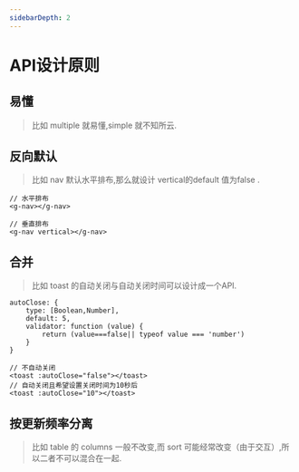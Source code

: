 ```yaml
---
sidebarDepth: 2
---
```

# API设计原则
## 易懂
> 比如 multiple 就易懂,simple 就不知所云.
## 反向默认
> 比如 nav 默认水平排布,那么就设计 vertical的default 值为false .
```
// 水平排布
<g-nav></g-nav>

// 垂直排布
<g-nav vertical></g-nav>
```
## 合并
> 比如 toast 的自动关闭与自动关闭时间可以设计成一个API.
```
autoClose: {
    type: [Boolean,Number],
    default: 5,
    validator: function (value) {
        return (value===false|| typeof value === 'number')
    }
}
```
```
// 不自动关闭
<toast :autoClose="false"></toast>
// 自动关闭且希望设置关闭时间为10秒后
<toast :autoClose="10"></toast>
```
## 按更新频率分离
> 比如 table 的 columns 一般不改变,而 sort 可能经常改变（由于交互）,所以二者不可以混合在一起.
 